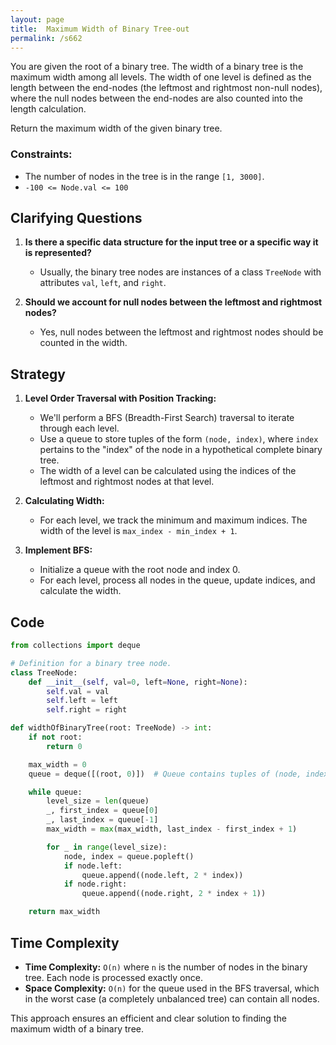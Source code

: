 ```yaml
---
layout: page
title:  Maximum Width of Binary Tree-out
permalink: /s662
---
```


You are given the root of a binary tree. The width of a binary tree is the maximum width among all levels. The width of one level is defined as the length between the end-nodes (the leftmost and rightmost non-null nodes), where the null nodes between the end-nodes are also counted into the length calculation.

Return the maximum width of the given binary tree.

### Constraints:

- The number of nodes in the tree is in the range `[1, 3000]`.
- `-100 <= Node.val <= 100`

## Clarifying Questions

1. **Is there a specific data structure for the input tree or a specific way it is represented?**
   - Usually, the binary tree nodes are instances of a class `TreeNode` with attributes `val`, `left`, and `right`.

2. **Should we account for null nodes between the leftmost and rightmost nodes?**
   - Yes, null nodes between the leftmost and rightmost nodes should be counted in the width.

## Strategy

1. **Level Order Traversal with Position Tracking:**
   - We'll perform a BFS (Breadth-First Search) traversal to iterate through each level.
   - Use a queue to store tuples of the form `(node, index)`, where `index` pertains to the "index" of the node in a hypothetical complete binary tree.
   - The width of a level can be calculated using the indices of the leftmost and rightmost nodes at that level.

2. **Calculating Width:**
   - For each level, we track the minimum and maximum indices. The width of the level is `max_index - min_index + 1`.

3. **Implement BFS:**
   - Initialize a queue with the root node and index 0.
   - For each level, process all nodes in the queue, update indices, and calculate the width.

## Code

```python
from collections import deque

# Definition for a binary tree node.
class TreeNode:
    def __init__(self, val=0, left=None, right=None):
        self.val = val
        self.left = left
        self.right = right

def widthOfBinaryTree(root: TreeNode) -> int:
    if not root:
        return 0

    max_width = 0
    queue = deque([(root, 0)])  # Queue contains tuples of (node, index)

    while queue:
        level_size = len(queue)
        _, first_index = queue[0]
        _, last_index = queue[-1]
        max_width = max(max_width, last_index - first_index + 1)

        for _ in range(level_size):
            node, index = queue.popleft()
            if node.left:
                queue.append((node.left, 2 * index))
            if node.right:
                queue.append((node.right, 2 * index + 1))

    return max_width
```

## Time Complexity

- **Time Complexity:** `O(n)` where `n` is the number of nodes in the binary tree. Each node is processed exactly once.
- **Space Complexity:** `O(n)` for the queue used in the BFS traversal, which in the worst case (a completely unbalanced tree) can contain all nodes.

This approach ensures an efficient and clear solution to finding the maximum width of a binary tree.